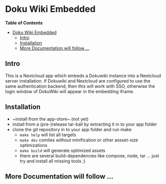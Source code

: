 # Doku Wiki Embedded

<!-- markdown-toc start - Don't edit this section. Run M-x markdown-toc-refresh-toc -->
**Table of Contents**

- [Doku Wiki Embedded](#doku-wiki-embedded)
    - [Intro](#intro)
    - [Installation](#installation)
    - [More Documentation will follow ...](#more-documentation-will-follow-)

<!-- markdown-toc end -->

## Intro

This is a Nextcloud app which embeds a Dokuwiki instance into a
Nextcloud server installation. If Dokuwiki and Nextcloud are
configured to use the same authentication backend, then this will work
with SSO, otherwise the login window of DokuWiki will appear in the
embedding iframe.

## Installation

- ~install from the app-store~ (not yet)
- install from a (pre-)release tar-ball by extracting it in to your app folder
- clone the git repository in to your app folder and run make
  - `make help` will list all targets
  - `make dev` comiles without minification or other assset-size optimizations
  - `make build` will generate optimized assets
  - there are several build-dependencies like compose, node, tar
    ... just try and install all missing tools ;)

## More Documentation will follow ...
